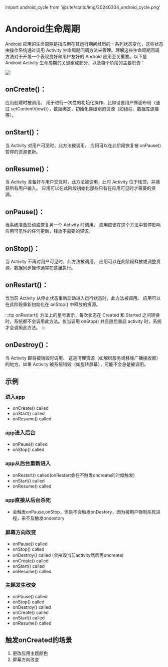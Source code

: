import android_cycle from '@site/static/img/20240304_android_cycle.png'

# Andoroid生命周期

Android 应用的生命周期是指应用在其运行期间经历的一系列状态变化，这些状态由操作系统通过调用 Activity 生命周期回调方法来管理。理解这些生命周期回调方法对于开发一个表现良好和用户友好的 Android 应用至关重要。以下是 Android Activity 生命周期的关键组成部分，以及每个阶段的主要职责：

<img src={android_cycle} width={400} />

## onCreate()：

应用创建时被调用。
用于进行一次性的初始化操作，比如设置用户界面布局（通过 setContentView()），数据绑定，初始化类级别的资源（如线程、数据库连接等）。

## onStart()：

当 Activity 对用户可见时，此方法被调用。
应用可以在此阶段恢复被 onPause() 暂停的资源更新。

## onResume()：

当 Activity 准备好与用户交互时，此方法被调用，此时 Activity 位于栈顶，并捕获所有用户输入。
应用可以在此阶段初始化那些只有在应用可见时才需要的资源。

## onPause()：

当系统准备启动或恢复另一个 Activity 时调用。
应用应该在这个方法中暂停影响应用可见性的任何更新，释放不需要的资源。

## onStop()：

当 Activity 不再对用户可见时，此方法被调用。
应用可以在此阶段释放或调整资源，数据同步操作通常在这里执行。

## onRestart()：

当当前 Activity 从停止状态重新启动进入运行状态时，此方法被调用。
应用可以在此阶段重新初始化在 onStop() 中释放的资源。

:::tip
onRestart() 方法上的星号表示，每次状态在 Created 和 Started 之间转换时，系统都不会调用此方法。仅当调用 onStop() 并且随后重启 activity 时，系统才会调用此方法。
:::

## onDestroy()：

当 Activity 即将被销毁时调用。
这是清理资源（如解绑服务或移除广播接收器）的地方。如果 Activity 被系统销毁（如旋转屏幕），可能不会总是被调用。

## 示例

### 进入app

-   onCreate() called
-   onStart() called
-   onResume() called

### app进入后台

-   onPause() called
-   onStop() called

### app从后台重新进入

-   onRestart() called(onRestart会在不触发oncreate的时候触发)
-   onStart() called
-   onResume() called

### app直接从后台杀死

-   会触发onPause,onStop，但是不会触发onDestory，因为被用户强制杀死进程，来不及触发ondestory

### 屏幕方向改变

-   onPause() called
-   onStop() called
-   onDestroy() called (会摧毁当前activity然后再oncreate)
-   onCreate() called
-   onStart() called
-   onResume() called

### 主题发生改变

-   onPause() called
-   onStop() called
-   onDestroy() called
-   onCreate() called
-   onStart() called
-   onResume() called

## 触发onCreated的场景

1. 更改应用主题颜色
2. 屏幕方向改变
